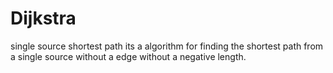 # Dijkstra
single source shortest path
its a algorithm for finding the shortest path from a single source without a edge without a negative length.
